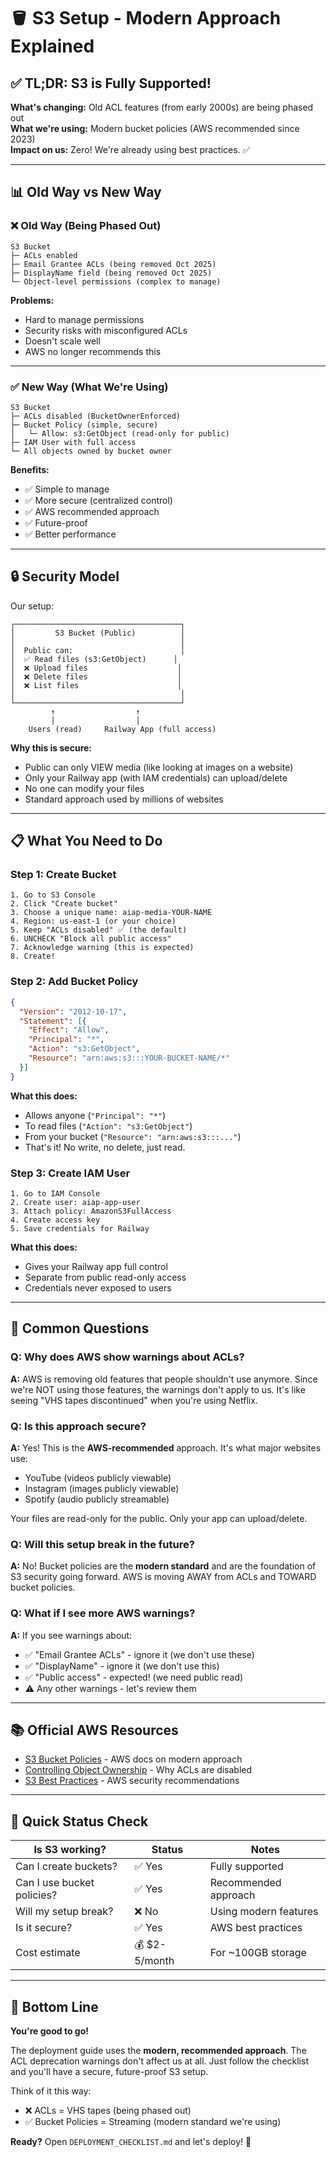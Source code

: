 # 🪣 S3 Setup - Modern Approach Explained

## ✅ **TL;DR: S3 is Fully Supported!**

**What's changing:** Old ACL features (from early 2000s) are being phased out  
**What we're using:** Modern bucket policies (AWS recommended since 2023)  
**Impact on us:** Zero! We're already using best practices. ✅

---

## 📊 **Old Way vs New Way**

### ❌ Old Way (Being Phased Out)

```
S3 Bucket
├─ ACLs enabled
├─ Email Grantee ACLs (being removed Oct 2025)
├─ DisplayName field (being removed Oct 2025)
└─ Object-level permissions (complex to manage)
```

**Problems:**
- Hard to manage permissions
- Security risks with misconfigured ACLs
- Doesn't scale well
- AWS no longer recommends this

---

### ✅ New Way (What We're Using)

```
S3 Bucket
├─ ACLs disabled (BucketOwnerEnforced)
├─ Bucket Policy (simple, secure)
│   └─ Allow: s3:GetObject (read-only for public)
├─ IAM User with full access
└─ All objects owned by bucket owner
```

**Benefits:**
- ✅ Simple to manage
- ✅ More secure (centralized control)
- ✅ AWS recommended approach
- ✅ Future-proof
- ✅ Better performance

---

## 🔒 **Security Model**

Our setup:

```
┌─────────────────────────────────────┐
│         S3 Bucket (Public)          │
│                                     │
│  Public can:                        │
│  ✅ Read files (s3:GetObject)      │
│  ❌ Upload files                    │
│  ❌ Delete files                    │
│  ❌ List files                      │
│                                     │
└─────────────────────────────────────┘
         ↑                  ↑
         │                  │
    Users (read)     Railway App (full access)
```

**Why this is secure:**
- Public can only VIEW media (like looking at images on a website)
- Only your Railway app (with IAM credentials) can upload/delete
- No one can modify your files
- Standard approach used by millions of websites

---

## 📋 **What You Need to Do**

### Step 1: Create Bucket
```
1. Go to S3 Console
2. Click "Create bucket"
3. Choose a unique name: aiap-media-YOUR-NAME
4. Region: us-east-1 (or your choice)
5. Keep "ACLs disabled" ✅ (the default)
6. UNCHECK "Block all public access"
7. Acknowledge warning (this is expected)
8. Create!
```

### Step 2: Add Bucket Policy
```json
{
  "Version": "2012-10-17",
  "Statement": [{
    "Effect": "Allow",
    "Principal": "*",
    "Action": "s3:GetObject",
    "Resource": "arn:aws:s3:::YOUR-BUCKET-NAME/*"
  }]
}
```

**What this does:**
- Allows anyone (`"Principal": "*"`) 
- To read files (`"Action": "s3:GetObject"`)
- From your bucket (`"Resource": "arn:aws:s3:::..."`)
- That's it! No write, no delete, just read.

### Step 3: Create IAM User
```
1. Go to IAM Console
2. Create user: aiap-app-user
3. Attach policy: AmazonS3FullAccess
4. Create access key
5. Save credentials for Railway
```

**What this does:**
- Gives your Railway app full control
- Separate from public read-only access
- Credentials never exposed to users

---

## 🎯 **Common Questions**

### Q: Why does AWS show warnings about ACLs?

**A:** AWS is removing old features that people shouldn't use anymore. Since we're NOT using those features, the warnings don't apply to us. It's like seeing "VHS tapes discontinued" when you're using Netflix.

### Q: Is this approach secure?

**A:** Yes! This is the **AWS-recommended** approach. It's what major websites use:
- YouTube (videos publicly viewable)
- Instagram (images publicly viewable)
- Spotify (audio publicly streamable)

Your files are read-only for the public. Only your app can upload/delete.

### Q: Will this setup break in the future?

**A:** No! Bucket policies are the **modern standard** and are the foundation of S3 security going forward. AWS is moving AWAY from ACLs and TOWARD bucket policies.

### Q: What if I see more AWS warnings?

**A:** If you see warnings about:
- ✅ "Email Grantee ACLs" - ignore it (we don't use these)
- ✅ "DisplayName" - ignore it (we don't use this)
- ✅ "Public access" - expected! (we need public read)
- ⚠️ Any other warnings - let's review them

---

## 📚 **Official AWS Resources**

- [S3 Bucket Policies](https://docs.aws.amazon.com/AmazonS3/latest/userguide/bucket-policies.html) - AWS docs on modern approach
- [Controlling Object Ownership](https://docs.aws.amazon.com/AmazonS3/latest/userguide/about-object-ownership.html) - Why ACLs are disabled
- [S3 Best Practices](https://docs.aws.amazon.com/AmazonS3/latest/userguide/security-best-practices.html) - AWS security recommendations

---

## 🚦 **Quick Status Check**

Is S3 working? | Status | Notes
---|---|---
Can I create buckets? | ✅ Yes | Fully supported
Can I use bucket policies? | ✅ Yes | Recommended approach
Will my setup break? | ❌ No | Using modern features
Is it secure? | ✅ Yes | AWS best practices
Cost estimate | 💰 $2-5/month | For ~100GB storage

---

## 🎉 **Bottom Line**

**You're good to go!** 

The deployment guide uses the **modern, recommended approach**. The ACL deprecation warnings don't affect us at all. Just follow the checklist and you'll have a secure, future-proof S3 setup.

Think of it this way:
- ❌ ACLs = VHS tapes (being phased out)
- ✅ Bucket Policies = Streaming (modern standard we're using)

**Ready?** Open `DEPLOYMENT_CHECKLIST.md` and let's deploy! 🚀

